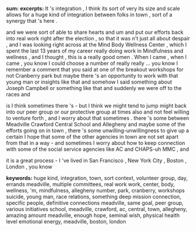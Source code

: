**sum:**
**excerpts:**
It 's integration , I think its sort of very its size and scale allows for a huge kind of integration between folks in town , sort of a synergy that 's here .

and we were sort of able to share hearts and um and put our efforts back into real work right after the election , so that it was n't just all about despair ,
and I was looking right across at the Mind Body Wellness Center , which I spent the last 13 years of my career really doing work in Mindfulness and wellness , and I thought , this is a really good omen .
When I came , when I came , you know I could choose a number of really really ... you know I remember a comment that you said at one of the breakout workshops for not Cranberry park but
maybe there 's an opportunity to work with that young man or insights like that and somehow I said something about Joseph Campbell or something like that and suddenly we were off to the races and

is I think sometimes there 's - but I think we might tend to jump might back into our peer group or our protective group at times also and not feel willing to venture forth , and I worry about that sometimes .
there 's some between Meadville Crawford Central School and Allegheny and maybe some of the efforts going on in town , there 's some unwilling-unwillingness to give up a certain I hope that some of the other agencies in town are not set apart from that in a way - and sometimes I worry about how to keep connection with some of the social service agencies like AC and CHAPS-uh MMC , and

it is a great process - I 've lived in San Francisco , New York City , Boston , London , you know

**keywords:**
huge kind, integration, town, sort
context, volunteer group, day, errands
meadville, multiple committees, real work
work, center, body, wellness, 'm, mindfulness, allegheny
number, park, cranberry, workshops
suicide, young man, race relations, something
deep mission connection, specific people, definitive connections
meadville, same goal, peer group, various initiatives
school, meadville, crawford, ac, central, town, allegheny, amazing amount
meadville, enough hope, seminal wish, physical health level
emotional energy, meadville, boston, london

